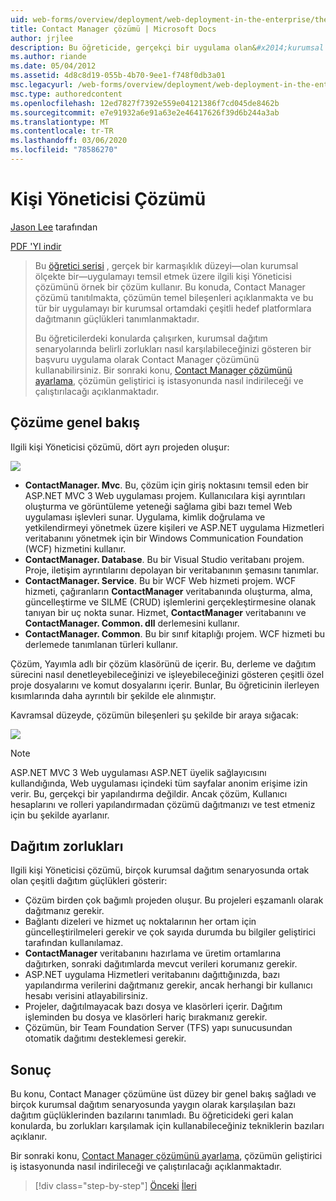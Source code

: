 ```yaml
---
uid: web-forms/overview/deployment/web-deployment-in-the-enterprise/the-contact-manager-solution
title: Contact Manager çözümü | Microsoft Docs
author: jrjlee
description: Bu öğreticide, gerçekçi bir uygulama olan&#x2014;kurumsal ölçekte bir uygulamayı&#x2014;temsil etmek üzere Contact Manager çözümü örnek bir çözümü kullanılmaktadır...
ms.author: riande
ms.date: 05/04/2012
ms.assetid: 4d8c8d19-055b-4b70-9ee1-f748f0db3a01
msc.legacyurl: /web-forms/overview/deployment/web-deployment-in-the-enterprise/the-contact-manager-solution
msc.type: authoredcontent
ms.openlocfilehash: 12ed7827f7392e559e04121386f7cd045de8462b
ms.sourcegitcommit: e7e91932a6e91a63e2e46417626f39d6b244a3ab
ms.translationtype: MT
ms.contentlocale: tr-TR
ms.lasthandoff: 03/06/2020
ms.locfileid: "78586270"
---
```

# <a name="the-contact-manager-solution"></a>Kişi Yöneticisi Çözümü

[Jason Lee](https://github.com/jrjlee) tarafından

[PDF 'YI indir](https://msdnshared.blob.core.windows.net/media/MSDNBlogsFS/prod.evol.blogs.msdn.com/CommunityServer.Blogs.Components.WeblogFiles/00/00/00/63/56/8130.DeployingWebAppsInEnterpriseScenarios.pdf)

> Bu [öğretici serisi](web-deployment-in-the-enterprise.md) , gerçek bir karmaşıklık düzeyi&#x2014;olan kurumsal ölçekte bir&#x2014;uygulamayı temsil etmek üzere ilgili kişi Yöneticisi çözümünü örnek bir çözüm kullanır. Bu konuda, Contact Manager çözümü tanıtılmakta, çözümün temel bileşenleri açıklanmakta ve bu tür bir uygulamayı bir kurumsal ortamdaki çeşitli hedef platformlara dağıtmanın güçlükleri tanımlanmaktadır.
> 
> Bu öğreticilerdeki konularda çalışırken, kurumsal dağıtım senaryolarında belirli zorlukları nasıl karşılabileceğinizi gösteren bir başvuru uygulama olarak Contact Manager çözümünü kullanabilirsiniz. Bir sonraki konu, [Contact Manager çözümünü ayarlama](setting-up-the-contact-manager-solution.md), çözümün geliştirici iş istasyonunda nasıl indirileceği ve çalıştırılacağı açıklanmaktadır.

## <a name="solution-overview"></a>Çözüme genel bakış

Ilgili kişi Yöneticisi çözümü, dört ayrı projeden oluşur:

![](the-contact-manager-solution/_static/image1.png)

- **ContactManager. Mvc**. Bu, çözüm için giriş noktasını temsil eden bir ASP.NET MVC 3 Web uygulaması projem. Kullanıcılara kişi ayrıntıları oluşturma ve görüntüleme yeteneği sağlama gibi bazı temel Web uygulaması işlevleri sunar. Uygulama, kimlik doğrulama ve yetkilendirmeyi yönetmek üzere kişileri ve ASP.NET uygulama Hizmetleri veritabanını yönetmek için bir Windows Communication Foundation (WCF) hizmetini kullanır.
- **ContactManager. Database**. Bu bir Visual Studio veritabanı projem. Proje, iletişim ayrıntılarını depolayan bir veritabanının şemasını tanımlar.
- **ContactManager. Service**. Bu bir WCF Web hizmeti projem. WCF hizmeti, çağıranların **ContactManager** veritabanında oluşturma, alma, güncelleştirme ve SILME (CRUD) işlemlerini gerçekleştirmesine olanak tanıyan bir uç nokta sunar. Hizmet, **ContactManager** veritabanını ve **ContactManager. Common. dll** derlemesini kullanır.
- **ContactManager. Common**. Bu bir sınıf kitaplığı projem. WCF hizmeti bu derlemede tanımlanan türleri kullanır.

Çözüm, Yayımla adlı bir çözüm klasörünü de içerir. Bu, derleme ve dağıtım sürecini nasıl denetleyebileceğinizi ve işleyebileceğinizi gösteren çeşitli özel proje dosyalarını ve komut dosyalarını içerir. Bunlar, Bu öğreticinin ilerleyen kısımlarında daha ayrıntılı bir şekilde ele alınmıştır.

Kavramsal düzeyde, çözümün bileşenleri şu şekilde bir araya sığacak:

![](the-contact-manager-solution/_static/image2.png)

> [!NOTE]
> ASP.NET MVC 3 Web uygulaması ASP.NET üyelik sağlayıcısını kullandığında, Web uygulaması içindeki tüm sayfalar anonim erişime izin verir. Bu, gerçekçi bir yapılandırma değildir. Ancak çözüm, Kullanıcı hesaplarını ve rolleri yapılandırmadan çözümü dağıtmanızı ve test etmeniz için bu şekilde ayarlanır.

## <a name="deployment-challenges"></a>Dağıtım zorlukları

Ilgili kişi Yöneticisi çözümü, birçok kurumsal dağıtım senaryosunda ortak olan çeşitli dağıtım güçlükleri gösterir:

- Çözüm birden çok bağımlı projeden oluşur. Bu projeleri eşzamanlı olarak dağıtmanız gerekir.
- Bağlantı dizeleri ve hizmet uç noktalarının her ortam için güncelleştirilmeleri gerekir ve çok sayıda durumda bu bilgiler geliştirici tarafından kullanılamaz.
- **ContactManager** veritabanını hazırlama ve üretim ortamlarına dağıtırken, sonraki dağıtımlarda mevcut verileri korumanız gerekir.
- ASP.NET uygulama Hizmetleri veritabanını dağıttığınızda, bazı yapılandırma verilerini dağıtmanız gerekir, ancak herhangi bir kullanıcı hesabı verisini atlayabilirsiniz.
- Projeler, dağıtılmayacak bazı dosya ve klasörleri içerir. Dağıtım işleminden bu dosya ve klasörleri hariç bırakmanız gerekir.
- Çözümün, bir Team Foundation Server (TFS) yapı sunucusundan otomatik dağıtımı desteklemesi gerekir.

## <a name="conclusion"></a>Sonuç

Bu konu, Contact Manager çözümüne üst düzey bir genel bakış sağladı ve birçok kurumsal dağıtım senaryosunda yaygın olarak karşılaşılan bazı dağıtım güçlüklerinden bazılarını tanımladı. Bu öğreticideki geri kalan konularda, bu zorlukları karşılamak için kullanabileceğiniz tekniklerin bazıları açıklanır.

Bir sonraki konu, [Contact Manager çözümünü ayarlama](setting-up-the-contact-manager-solution.md), çözümün geliştirici iş istasyonunda nasıl indirileceği ve çalıştırılacağı açıklanmaktadır.

> [!div class="step-by-step"]
> [Önceki](web-deployment-in-the-enterprise.md)
> [İleri](setting-up-the-contact-manager-solution.md)
